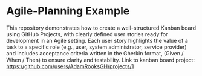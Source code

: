 # Agile-Planning Example
This repository demonstrates how to create a well-structured Kanban board using GitHub Projects, with clearly defined user stories ready for development in an Agile setting.
Each user story highlights the value of a task to a specific role (e.g., user, system administrator, service provider) and includes acceptance criteria written in the Gherkin format, (Given / When / Then) to ensure clarity and testability.
Link to kanban board project: https://github.com/users/AdamRooksGH/projects/1
